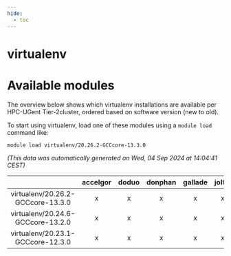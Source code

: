 ```yaml
---
hide:
  - toc
---
```


virtualenv
==========

# Available modules


The overview below shows which virtualenv installations are available per HPC-UGent Tier-2cluster, ordered based on software version (new to old).

To start using virtualenv, load one of these modules using a `module load` command like:

```shell
module load virtualenv/20.26.2-GCCcore-13.3.0
```

*(This data was automatically generated on Wed, 04 Sep 2024 at 14:04:41 CEST)*  

| |accelgor|doduo|donphan|gallade|joltik|shinx|skitty|
| :---: | :---: | :---: | :---: | :---: | :---: | :---: | :---: |
|virtualenv/20.26.2-GCCcore-13.3.0|x|x|x|x|x|x|x|
|virtualenv/20.24.6-GCCcore-13.2.0|x|x|x|x|x|x|x|
|virtualenv/20.23.1-GCCcore-12.3.0|x|x|x|x|x|x|x|
